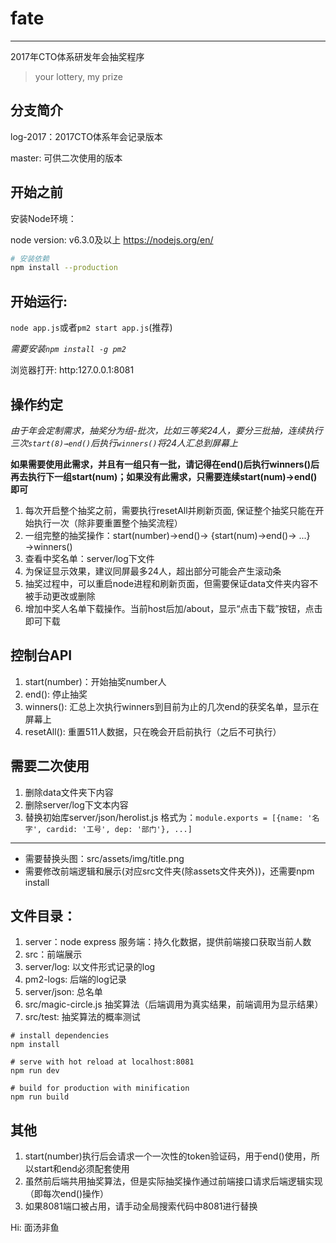 # fate
----

2017年CTO体系研发年会抽奖程序

> your lottery, my prize

## 分支简介

log-2017：2017CTO体系年会记录版本

master: 可供二次使用的版本

## 开始之前

安装Node环境：

node version: v6.3.0及以上 <https://nodejs.org/en/>

``` bash
# 安装依赖
npm install --production
```

## 开始运行:

`node app.js`或者`pm2 start app.js`(推荐)

*需要安装`npm install -g pm2`*

浏览器打开: http:127.0.0.1:8081

## 操作约定

*由于年会定制需求，抽奖分为组-批次，比如三等奖24人，要分三批抽，连续执行三次`start(8)→end()`后执行`winners()`将24人汇总到屏幕上*

**如果需要使用此需求，并且有一组只有一批，请记得在end()后执行winners()后再去执行下一组start(num)；如果没有此需求，只需要连续start(num)→end()即可**

1. 每次开启整个抽奖之前，需要执行resetAll并刷新页面, 保证整个抽奖只能在开始执行一次（除非要重置整个抽奖流程）
2. 一组完整的抽奖操作：start(number)→end()→ {start(num)→end()→ ...}→winners()
3. 查看中奖名单：server/log下文件
4. 为保证显示效果，建议同屏最多24人，超出部分可能会产生滚动条
5. 抽奖过程中，可以重启node进程和刷新页面，但需要保证data文件夹内容不被手动更改或删除
6. 增加中奖人名单下载操作。当前host后加/about，显示“点击下载”按钮，点击即可下载

## 控制台API

1. start(number)：开始抽奖number人
2. end(): 停止抽奖
3. winners(): 汇总上次执行winners到目前为止的几次end的获奖名单，显示在屏幕上
4. resetAll(): 重置511人数据，只在晚会开启前执行（之后不可执行）

## 需要二次使用

1. 删除data文件夹下内容
2. 删除server/log下文本内容
3. 替换初始库server/json/herolist.js 格式为：`module.exports = [{name: '名字', cardid: '工号', dep: '部门'}, ...]`

------

- 需要替换头图：src/assets/img/title.png
- 需要修改前端逻辑和展示(对应src文件夹(除assets文件夹外))，还需要npm install

## 文件目录：
1. server：node express 服务端：持久化数据，提供前端接口获取当前人数
2. src：前端展示
3. server/log: 以文件形式记录的log
4. pm2-logs: 后端的log记录
5. server/json: 总名单
6. src/magic-circle.js 抽奖算法（后端调用为真实结果，前端调用为显示结果）
7. src/test: 抽奖算法的概率测试


```
# install dependencies
npm install

# serve with hot reload at localhost:8081
npm run dev

# build for production with minification
npm run build
```
## 其他

1. start(number)执行后会请求一个一次性的token验证码，用于end()使用，所以start和end必须配套使用
2. 虽然前后端共用抽奖算法，但是实际抽奖操作通过前端接口请求后端逻辑实现（即每次end()操作）
3. 如果8081端口被占用，请手动全局搜索代码中8081进行替换



Hi: 面汤非鱼
